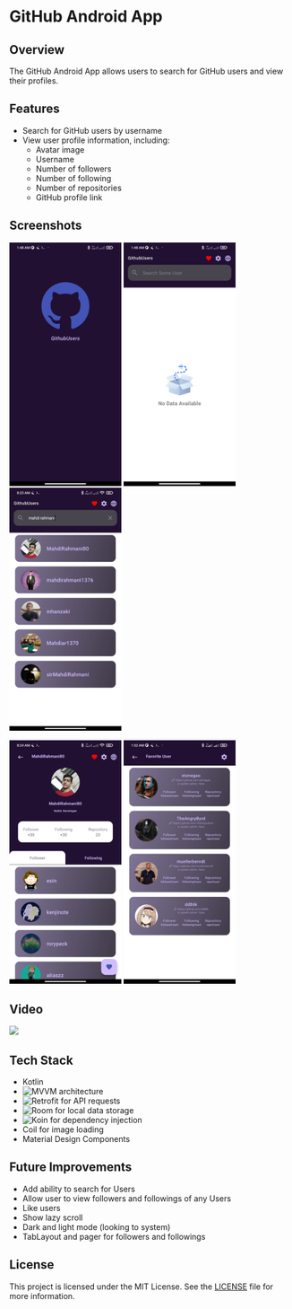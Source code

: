 # GitHub Android App

## Overview

The GitHub Android App allows users to search for GitHub users and view their profiles.

## Features

- Search for GitHub users by username
- View user profile information, including:
  - Avatar image
  - Username
  - Number of followers
  - Number of following
  - Number of repositories
  - GitHub profile link

## Screenshots

<p float="left">
  <img src="https://github.com/MahdiRahmani80/GitHubUsers/raw/main/screenShot/sphash.jpg" width="200" />
  <img src="https://github.com/MahdiRahmani80/GitHubUsers/raw/main/screenShot/main.jpg" width="200" /> 
  <img src="https://github.com/MahdiRahmani80/GitHubUsers/raw/main/screenShot/search.jpg" width="200" />
</p>
<p float="left">
  <img src="https://github.com/MahdiRahmani80/GitHubUsers/raw/main/screenShot/detail.jpg" width="200" />
  <img src="https://github.com/MahdiRahmani80/GitHubUsers/raw/main/screenShot/fav.jpg" width="200" /> 
</p>

## Video
<p float="left">
  <img src="https://github.com/MahdiRahmani80/GitHubUsers/raw/main/screenShot/record.gif" width="300" />
</p>


## Tech Stack

- Kotlin
- ![MVVM architecture](https://en.wikipedia.org/wiki/Model%E2%80%93view%E2%80%93viewmodel)
- ![Retrofit for API requests](https://square.github.io/retrofit/)
- ![Room for local data storage](https://developer.android.com/jetpack/androidx/releases/room)
- ![Koin for dependency injection](https://insert-koin.io/)
- Coil for image loading
- Material Design Components

## Future Improvements

- Add ability to search for Users
- Allow user to view followers and followings of any Users
- Like users
- Show lazy scroll
- Dark and light mode (looking to system)
- TabLayout and pager for followers and followings

## License

This project is licensed under the MIT License. See the [LICENSE](https://opensource.org/license/mit/) file for more information.
